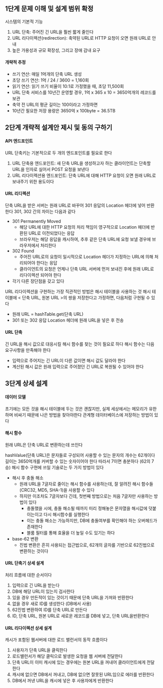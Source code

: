 ## 1단계 문제 이해 및 설계 범위 확정

시스템의 기본적 기능

1. URL 단축: 주어진 긴 URL을 훨씬 짧게 줄인다
2. URL 리다이렉션(redirection): 축약된 URL로 HTTP 요청이 오면 원래 URL로 안내
3. 높은 가용성과 규모 확장성, 그리고 장애 감내 요구

#### 개략적 추정

-   쓰기 연산: 매일 1억개의 단축 URL 생성
-   초당 쓰기 연산: 1억 / 24 / 3600 = 1,160회
-   읽기 연산: 읽기 쓰기 비율이 10:1로 가정했을 때, 초당 11,500회
-   URL 단축 서비스를 10년간 운영할 경우, 1억 x 365 x 10 = 3650억개의 레코드를 보관
-   축약 전 URL의 평균 길이는 100이라고 가정하면
-   10년간 필요한 저장 용량은 3650억 x 100byte = 36.5TB

## 2단계 개략적 설계안 제시 및 동의 구하기

#### API 엔드포인트

URL 단축키는 기본적으로 두 개의 엔드포인트를 필요로 한다

1. URL 단축용 엔드포인트: 새 단축 URL을 생성하고자 하는 클라이언트는 단축할 URL을 인자로 실어서 POST 요청을 보낸다
2. URL 리다이렉션용 엔드포인트: 단축 URL에 대해 HTTP 요청이 오면 원래 URL로 보내주기 위한 용도이다

#### URL 리디렉션

단축 URL을 받은 서버는 원래 URL로 바꾸어 301 응답의 Location 헤더에 넣어 반환한다
301, 302 간의 차이는 다음과 같다

-   301 Permanently Moved
    -   해당 URL에 대한 HTTP 요청의 처리 책임이 영구적으로 Location 헤더에 반환된 URL로 이전되었다는 응답
    -   브라우저는 해당 응답을 캐시하여, 추후 같은 단축 URL에 요청 보낼 경우에 브라우저에서 처리한다
-   302 Found
    -   주어진 URL로의 요청이 일시적으로 Location 헤더가 지정하는 URL에 의해 처리되어야 한다는 응답
    -   클라이언트의 요청은 언제나 단축 URL 서버에 먼저 보내진 후에 원래 URL로 리다이렉션 되어야 한다
-   각기 다른 장단점을 갖고 있다

URL 리다이렉션을 구현하는 가장 직관적인 방법은 해시 테이블을 사용하는 것
해시 테이블에 < 단축 URL, 원본 URL >의 쌍을 저장한다고 가정하면, 다음처럼 구현될 수 있다

-   원래 URL = hashTable.get(단축 URL)
-   301 또는 302 응답 Location 헤더에 원래 URL을 넣은 후 전송

#### URL 단축

긴 URL을 해시 값으로 대응시킬 해시 함수를 찾는 것이 필요로 하다
해시 함수는 다음 요구사항을 만족해야 한다

-   입력으로 주어지는 긴 URL이 다른 값이면 해시 값도 달라야 한다
-   계산된 해시 값은 원래 입력으로 주어졌던 긴 URL로 복원될 수 있어야 한다

## 3단계 상세 설계

#### 데이터 모델

초기에는 모든 것을 해시 테이블에 두는 것은 괜찮지만, 실제 세상에서는 메모리가 유한하며 비싸기 때문에 나은 방법을 찾아야한다
관계형 데이터베이스에 저장하는 방법이 있다

#### 해시 함수

원래 URL은 단축 URL로 변환하는데 쓰인다

hashValue(단축 URL)은 문자들로 구성되어 사용할 수 있는 문자의 개수는 62개이다
길이는 3650억개를 커버할 수 있는 숫자이어야 한다
따라서 7이면 충분하다 (62의 7승)
해시 함수 구현에 쓰일 기술로는 두 가지 방법이 있다

-   해시 후 충돌 해소
    -   원래 URL을 7글자로 줄이는 해시 함수를 사용하는데, 잘 알려진 해시 함수들(CRC32, MD5, SHA-1)을 사용할 수 있다
    -   하지만 이조차도 7글자보다 긴데, 첫번째 방법으로는 처음 7글자만 사용하는 방법이 있다
        -   충돌했을 시에, 충돌 해소될 때까지 미리 정해놓은 문자열을 해시값에 덧붙이는이고 다시 해시함수를 실행한다
        -   이는 충돌 해소는 가능하지만, DB에 충돌여부를 확인해야 하는 오버헤드가 존재한다
        -   블룸 필터를 통해 효율을 더 높일 수도 있기는 하다
-   base-62 변환
    -   진법 변환은 흔히 사용되는 접근법으로, 62개의 글자를 기반으로 62진법으로 변환하는 것이다

#### URL 단축기 상세 설계

처리 흐름에 대한 순서이다

1. 입력으로 긴 URL을 받는다
2. DB에 해당 URL이 있는지 검사한다
3. 있을 경우 만든적이 있는 것이기 때문에 단축 URL을 가져와 반환한다
4. 없을 경우 새로 ID를 생성한다 (DB에서 사용)
5. 62진법 변환하여 ID를 단축 URL로 만든다
6. ID, 단축 URL, 원본 URL로 새로운 레코드를 DB에 넣고, 단축 URL을반환한다

#### URL 리다이렉션 상세 설계

캐시가 포함된 웹서버에 대한 로드 밸런서의 동작 흐름이다

1. 사용자가 단축 URL을 클릭한다
2. 로드밸런서가 해당 클릭으로 발생한 요청을 웹 서버에 전달한다
3. 단축 URL이 이미 캐시에 있는 경우에는 원본 URL을 꺼내어 클라이언트에게 전달한다
4. 캐시에 없으면 DB에서 꺼내고, DB에 없으면 잘못된 URL임으로 에러를 반환한다
5. DB에서 꺼낸 URL을 캐시에 넣은 후 사용자에게 반환한다
